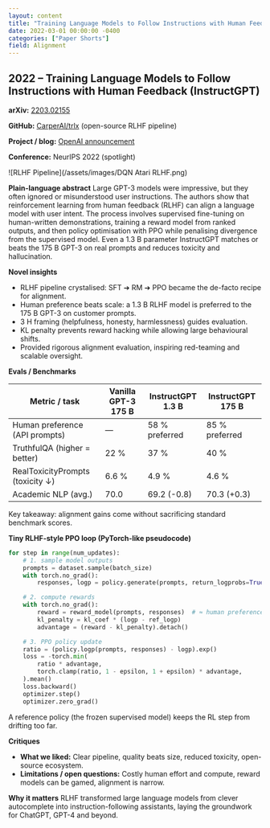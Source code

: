 ```yaml
---
layout: content
title: "Training Language Models to Follow Instructions with Human Feedback"
date: 2022-03-01 00:00:00 -0400
categories: ["Paper Shorts"]
field: Alignment
---
```


## 2022 – Training Language Models to Follow Instructions with Human Feedback (InstructGPT)

**arXiv:** [2203.02155](https://arxiv.org/abs/2203.02155)

**GitHub:** [CarperAI/trlx](https://github.com/CarperAI/trlx) (open-source RLHF pipeline)

**Project / blog:** [OpenAI announcement](https://openai.com/index/instruction-following/)

**Conference:** NeurIPS 2022 (spotlight)

![RLHF Pipeline](/assets/images/DQN Atari RLHF.png)

**Plain-language abstract**
Large GPT-3 models were impressive, but they often ignored or misunderstood user instructions. The authors show that reinforcement learning from human feedback (RLHF) can align a language model with user intent. The process involves supervised fine-tuning on human-written demonstrations, training a reward model from ranked outputs, and then policy optimisation with PPO while penalising divergence from the supervised model. Even a 1.3&nbsp;B parameter InstructGPT matches or beats the 175&nbsp;B GPT-3 on real prompts and reduces toxicity and hallucination.

**Novel insights**
- RLHF pipeline crystalised: SFT ➔ RM ➔ PPO became the de-facto recipe for alignment.
- Human preference beats scale: a 1.3&nbsp;B RLHF model is preferred to the 175&nbsp;B GPT-3 on customer prompts.
- 3&nbsp;H framing (helpfulness, honesty, harmlessness) guides evaluation.
- KL penalty prevents reward hacking while allowing large behavioural shifts.
- Provided rigorous alignment evaluation, inspiring red-teaming and scalable oversight.

**Evals / Benchmarks**

| Metric / task | Vanilla GPT-3 175&nbsp;B | InstructGPT 1.3&nbsp;B | InstructGPT 175&nbsp;B |
| ------------- | ----------------------- | --------------------- | ----------------------- |
| Human preference (API prompts) | — | 58&nbsp;% preferred | 85&nbsp;% preferred |
| TruthfulQA (higher = better) | 22&nbsp;% | 37&nbsp;% | 40&nbsp;% |
| RealToxicityPrompts (toxicity ↓) | 6.6&nbsp;% | 4.9&nbsp;% | 4.6&nbsp;% |
| Academic NLP (avg.) | 70.0 | 69.2&nbsp;(-0.8) | 70.3&nbsp;(+0.3) |

Key takeaway: alignment gains come without sacrificing standard benchmark scores.

**Tiny RLHF-style PPO loop (PyTorch-like pseudocode)**
```python
for step in range(num_updates):
    # 1. sample model outputs
    prompts = dataset.sample(batch_size)
    with torch.no_grad():
        responses, logp = policy.generate(prompts, return_logprobs=True)

    # 2. compute rewards
    with torch.no_grad():
        reward = reward_model(prompts, responses)  # ≈ human preference
        kl_penalty = kl_coef * (logp - ref_logp)
        advantage = (reward - kl_penalty).detach()

    # 3. PPO policy update
    ratio = (policy.logp(prompts, responses) - logp).exp()
    loss = -torch.min(
        ratio * advantage,
        torch.clamp(ratio, 1 - epsilon, 1 + epsilon) * advantage,
    ).mean()
    loss.backward()
    optimizer.step()
    optimizer.zero_grad()
```
A reference policy (the frozen supervised model) keeps the RL step from drifting too far.

**Critiques**
- **What we liked:** Clear pipeline, quality beats size, reduced toxicity, open-source ecosystem.
- **Limitations / open questions:** Costly human effort and compute,
  reward models can be gamed, alignment is narrow.

**Why it matters**
RLHF transformed large language models from clever autocomplete into instruction-following assistants,
 laying the groundwork for ChatGPT, GPT-4 and beyond.

